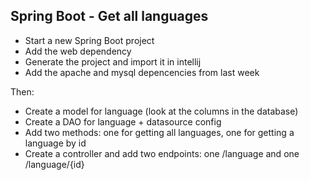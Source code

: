 ## Spring Boot - Get all languages

- Start a new Spring Boot project
- Add the web dependency 
- Generate the project and import it in intellij
- Add the apache and mysql depencencies from last week

Then:
- Create a model for language (look at the columns in the database)
- Create a DAO for language + datasource config 
- Add two methods: one for getting all languages, one for getting a language by id
- Create a controller and add two endpoints: one /language and one /language/{id}

